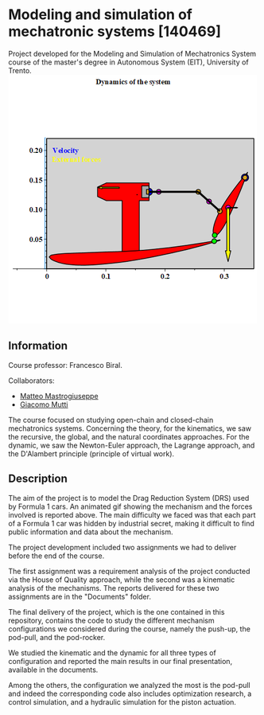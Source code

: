 # Modeling and simulation of mechatronic systems [140469]
Project developed for the Modeling and Simulation of Mechatronics System course of the master's degree in Autonomous System (EIT), University of Trento.
![animated gif](dyna.gif "Animated gif")


## Information
Course professor: Francesco Biral.

Collaborators: 
- [Matteo Mastrogiuseppe](https://www.linkedin.com/in/matteomastrogiuseppe/)
- [Giacomo Mutti](https://www.linkedin.com/in/giacomo-mutti/)

The course focused on studying open-chain and closed-chain mechatronics systems.
Concerning the theory, for the kinematics, we saw the recursive, the global, and the natural coordinates approaches.
For the dynamic, we saw the Newton-Euler approach, the Lagrange approach, and the D'Alambert principle (principle of virtual work).

## Description
The aim of the project is to model the Drag Reduction System (DRS) used by Formula 1 cars. An animated gif showing the mechanism and the forces involved is reported above.
The main difficulty we faced was that each part of a Formula 1 car was hidden by industrial secret, making it difficult to find public information and data about the mechanism.

The project development included two assignments we had to deliver before the end of the course. 

The first assignment was a requirement analysis of the project conducted via the House of Quality approach, while the second was a kinematic analysis of the mechanisms. The reports delivered for these two assignments are in the "Documents" folder.

The final delivery of the project, which is the one contained in this repository, contains the code to study the different mechanism configurations we considered during the course, namely the push-up, the pod-pull, and the pod-rocker.

We studied the kinematic and the dynamic for all three types of configuration and reported the main results in our final presentation, available in the documents. 

Among the others, the configuration we analyzed the most is the pod-pull and indeed the corresponding code also includes optimization research, a control simulation, and a hydraulic simulation for the piston actuation.
